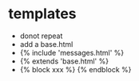 # templates

- donot repeat
- add a base.html
- {% include 'messages.html' %}
- {% extends 'base.html' %}
- {% block xxx %} {% endblock %}